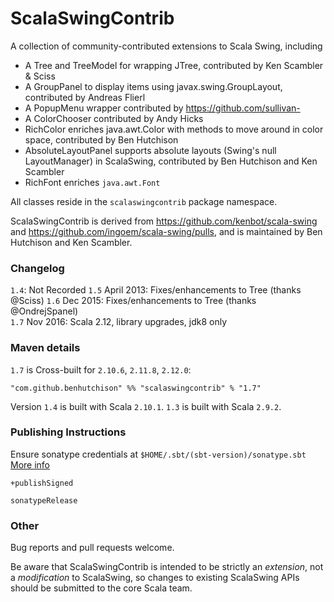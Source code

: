 ScalaSwingContrib
=================

A collection of community-contributed extensions to Scala Swing, including

* A Tree and TreeModel for wrapping JTree, contributed by Ken Scambler & Sciss
* A GroupPanel to display items using javax.swing.GroupLayout, contributed by Andreas Flierl
* A PopupMenu wrapper contributed by <https://github.com/sullivan->
* A ColorChooser contributed by Andy Hicks
* RichColor enriches java.awt.Color with methods to move around in color space, contributed by Ben Hutchison
* AbsoluteLayoutPanel supports absolute layouts (Swing's null LayoutManager) in ScalaSwing, contributed by Ben Hutchison and Ken Scambler
* RichFont enriches `java.awt.Font`

All classes reside in the `scalaswingcontrib` package namespace.

ScalaSwingContrib is derived from <https://github.com/kenbot/scala-swing> and <https://github.com/ingoem/scala-swing/pulls>, 
and is maintained by Ben Hutchison and Ken Scambler.

### Changelog

`1.4`: Not Recorded
`1.5` April 2013: Fixes/enhancements to Tree (thanks @Sciss) 
`1.6` Dec 2015: Fixes/enhancements to Tree (thanks @OndrejSpanel)   
`1.7` Nov 2016: Scala 2.12, library upgrades, jdk8 only 

### Maven details

`1.7` is Cross-built for `2.10.6`, `2.11.8`, `2.12.0`:

    "com.github.benhutchison" %% "scalaswingcontrib" % "1.7"

Version `1.4` is built with Scala `2.10.1`. `1.3` is built with Scala `2.9.2`.

### Publishing Instructions

Ensure sonatype credentials at `$HOME/.sbt/(sbt-version)/sonatype.sbt` 
[More info](https://github.com/xerial/sbt-sonatype#homesbtsbt-versionsonatypesbt)

`+publishSigned`

`sonatypeRelease`

### Other

Bug reports and pull requests welcome. 

Be aware that ScalaSwingContrib is intended to be strictly an _extension_, not a _modification_ to ScalaSwing, so changes to existing ScalaSwing APIs should be submitted to the core Scala team.
